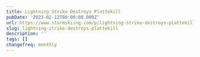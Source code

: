 ```yaml
---
title: Lightning Strike Destroys Plattekill
pubDate: '2023-02-12T00:00:00.000Z'
url: https://www.stormskiing.com/p/lightning-strike-destroys-plattekill
slug: lightning-strike-destroys-plattekill
description: ''
tags: []
changefreq: monthly
---
```


<!-- Add post content below -->
